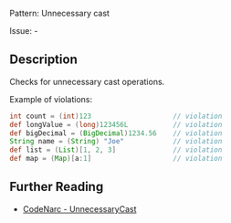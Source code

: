 Pattern: Unnecessary cast

Issue: -

## Description

Checks for unnecessary cast operations.

Example of violations:

``` groovy
int count = (int)123                    // violation
def longValue = (long)123456L           // violation
def bigDecimal = (BigDecimal)1234.56    // violation
String name = (String) "Joe"            // violation
def list = (List)[1, 2, 3]              // violation
def map = (Map)[a:1]                    // violation
```

## Further Reading

* [CodeNarc - UnnecessaryCast](https://codenarc.github.io/CodeNarc/codenarc-rules-unnecessary.html#unnecessarycast-rule)